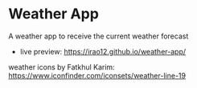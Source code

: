 # Weather App

A weather app to receive the current weather forecast

- live preview: https://irao12.github.io/weather-app/

weather icons by Fatkhul Karim: https://www.iconfinder.com/iconsets/weather-line-19
